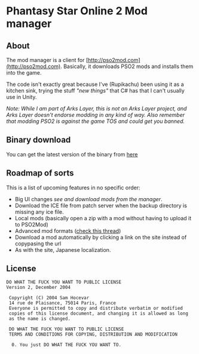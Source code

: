 # Phantasy Star Online 2 Mod manager

## About
The mod manager is a client for [http://pso2mod.com](http://pso2mod.com). Basically, it downloads PSO2 mods and installs them into the game.

The code isn't exactly great because I've (Rupikachu) been using it as a kitchen sink, trying the stuff _"new things"_ that C# has that I can't usually use in Unity.

_Note: While I am part of Arks Layer, this is not an Arks Layer project, and Arks Layer doesn't endorse modding in any kind of way. Also remember that modding PSO2 is against the game TOS and could get you banned._

## Binary download

You can get the latest version of the binary from [here](http://pso2mod.com/pso2-mod-manager/) 

## Roadmap of sorts
This is a list of upcoming features in no specific order:

- Big UI changes _see and download mods from the manager_.
- Download the ICE file from patch server when the backup directory is missing any ice file.
- Local mods (basically open a zip with a mod without having to upload it to PSO2Mod)
- Advanced mod formats ([check this thread](http://www.pso-world.com/forums/showthread.php?232819-PSO2-Mod-Thread&p=3356258#post3356258)) 
- Download a mod automatically by clicking a link on the site instead of copypasing the url
- As with the site, Japanese localization.

## License

	DO WHAT THE FUCK YOU WANT TO PUBLIC LICENSE
	Version 2, December 2004
	 
	 Copyright (C) 2004 Sam Hocevar
	 14 rue de Plaisance, 75014 Paris, France
	 Everyone is permitted to copy and distribute verbatim or modified
	 copies of this license document, and changing it is allowed as long
	 as the name is changed.
	 
	 DO WHAT THE FUCK YOU WANT TO PUBLIC LICENSE
	 TERMS AND CONDITIONS FOR COPYING, DISTRIBUTION AND MODIFICATION
	 
	  0. You just DO WHAT THE FUCK YOU WANT TO.
